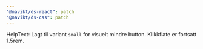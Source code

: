 ```yaml
---
"@navikt/ds-react": patch
"@navikt/ds-css": patch
---
```


HelpText: Lagt til variant `small` for visuelt mindre button. Klikkflate er fortsatt 1.5rem.
